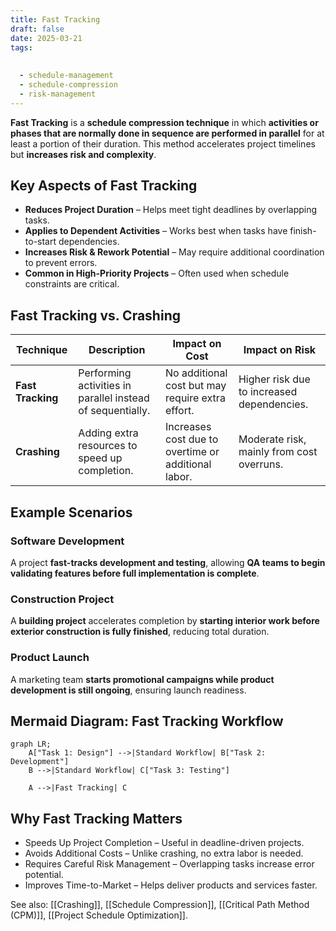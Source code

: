 ```yaml
---
title: Fast Tracking
draft: false
date: 2025-03-21
tags:
  
  
  - schedule-management
  - schedule-compression
  - risk-management
---
```


**Fast Tracking** is a **schedule compression technique** in which **activities or phases that are normally done in sequence are performed in parallel** for at least a portion of their duration. This method accelerates project timelines but **increases risk and complexity**.

## **Key Aspects of Fast Tracking**
- **Reduces Project Duration** – Helps meet tight deadlines by overlapping tasks.
- **Applies to Dependent Activities** – Works best when tasks have finish-to-start dependencies.
- **Increases Risk & Rework Potential** – May require additional coordination to prevent errors.
- **Common in High-Priority Projects** – Often used when schedule constraints are critical.

## **Fast Tracking vs. Crashing**
| **Technique**  | **Description** | **Impact on Cost** | **Impact on Risk** |
|---------------|------------------------------------------------|----------------|----------------|
| **Fast Tracking** | Performing activities in parallel instead of sequentially. | No additional cost but may require extra effort. | Higher risk due to increased dependencies. |
| **Crashing** | Adding extra resources to speed up completion. | Increases cost due to overtime or additional labor. | Moderate risk, mainly from cost overruns. |

## **Example Scenarios**

### **Software Development**
A project **fast-tracks development and testing**, allowing **QA teams to begin validating features before full implementation is complete**.

### **Construction Project**
A **building project** accelerates completion by **starting interior work before exterior construction is fully finished**, reducing total duration.

### **Product Launch**
A marketing team **starts promotional campaigns while product development is still ongoing**, ensuring launch readiness.

## **Mermaid Diagram: Fast Tracking Workflow**
```mermaid
graph LR;
    A["Task 1: Design"] -->|Standard Workflow| B["Task 2: Development"]
    B -->|Standard Workflow| C["Task 3: Testing"]
    
    A -->|Fast Tracking| C
```

## Why Fast Tracking Matters

- Speeds Up Project Completion – Useful in deadline-driven projects.
- Avoids Additional Costs – Unlike crashing, no extra labor is needed.
- Requires Careful Risk Management – Overlapping tasks increase error potential.
- Improves Time-to-Market – Helps deliver products and services faster.

See also: [[Crashing]], [[Schedule Compression]], [[Critical Path Method (CPM)]], [[Project Schedule Optimization]].